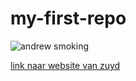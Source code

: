 # my-first-repo
![andrew smoking](https://upload.wikimedia.org/wikipedia/commons/f/f1/Andrew_Tate_on_%27Anything_Goes_With_James_English%27_in_2021.jpg)

[link naar website van zuyd](https://zuyd.nl)
